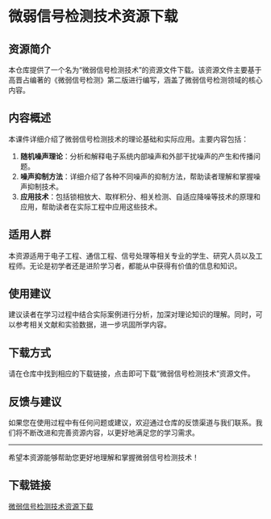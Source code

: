 # 微弱信号检测技术资源下载

## 资源简介

本仓库提供了一个名为“微弱信号检测技术”的资源文件下载。该资源文件主要基于高晋占编著的《微弱信号检测》第二版进行编写，涵盖了微弱信号检测领域的核心内容。

## 内容概述

本课件详细介绍了微弱信号检测技术的理论基础和实际应用。主要内容包括：

1. **随机噪声理论**：分析和解释电子系统内部噪声和外部干扰噪声的产生和传播问题。
2. **噪声抑制方法**：详细介绍了各种不同噪声的抑制方法，帮助读者理解和掌握噪声抑制技术。
3. **应用技术**：包括锁相放大、取样积分、相关检测、自适应降噪等技术的原理和应用，帮助读者在实际工程中应用这些技术。

## 适用人群

本资源适用于电子工程、通信工程、信号处理等相关专业的学生、研究人员以及工程师。无论是初学者还是进阶学习者，都能从中获得有价值的信息和知识。

## 使用建议

建议读者在学习过程中结合实际案例进行分析，加深对理论知识的理解。同时，可以参考相关文献和实验数据，进一步巩固所学内容。

## 下载方式

请在仓库中找到相应的下载链接，点击即可下载“微弱信号检测技术”资源文件。

## 反馈与建议

如果您在使用过程中有任何问题或建议，欢迎通过仓库的反馈渠道与我们联系。我们将不断改进和完善资源内容，以更好地满足您的学习需求。

---

希望本资源能够帮助您更好地理解和掌握微弱信号检测技术！

## 下载链接

[微弱信号检测技术资源下载](https://pan.quark.cn/s/84ca10af3774)